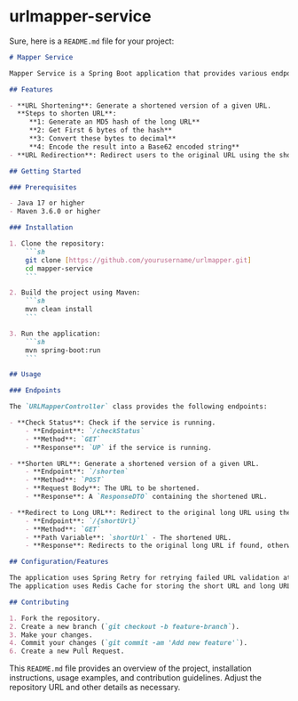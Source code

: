 # urlmapper-service

Sure, here is a `README.md` file for your project:

```markdown
# Mapper Service

Mapper Service is a Spring Boot application that provides various endpoints for URL shortening, redirection and utility functions for URL validation and encoding.

## Features

- **URL Shortening**: Generate a shortened version of a given URL.
  **Steps to shorten URL**:
     **1: Generate an MD5 hash of the long URL**
     **2: Get First 6 bytes of the hash**
     **3: Convert these bytes to decimal**
     **4: Encode the result into a Base62 encoded string** 
- **URL Redirection**: Redirect users to the original URL using the shortened URL.

## Getting Started

### Prerequisites

- Java 17 or higher
- Maven 3.6.0 or higher

### Installation

1. Clone the repository:
    ```sh
    git clone [https://github.com/yourusername/urlmapper.git]
    cd mapper-service
    ```

2. Build the project using Maven:
    ```sh
    mvn clean install
    ```

3. Run the application:
    ```sh
    mvn spring-boot:run
    ```

## Usage

### Endpoints

The `URLMapperController` class provides the following endpoints:

- **Check Status**: Check if the service is running.
    - **Endpoint**: `/checkStatus`
    - **Method**: `GET`
    - **Response**: `UP` if the service is running.

- **Shorten URL**: Generate a shortened version of a given URL.
    - **Endpoint**: `/shorten`
    - **Method**: `POST`
    - **Request Body**: The URL to be shortened.
    - **Response**: A `ResponseDTO` containing the shortened URL.

- **Redirect to Long URL**: Redirect to the original long URL using the shortened URL.
    - **Endpoint**: `/{shortUrl}`
    - **Method**: `GET`
    - **Path Variable**: `shortUrl` - The shortened URL.
    - **Response**: Redirects to the original long URL if found, otherwise returns `404 Not Found`.

## Configuration/Features

The application uses Spring Retry for retrying failed URL validation attempts. The retry configuration can be found in the `RetryConfig` class.
The application uses Redis Cache for storing the short URL and long URL mapping. 

## Contributing

1. Fork the repository.
2. Create a new branch (`git checkout -b feature-branch`).
3. Make your changes.
4. Commit your changes (`git commit -am 'Add new feature'`).
6. Create a new Pull Request.

```

This `README.md` file provides an overview of the project, installation instructions, usage examples, and contribution guidelines. Adjust the repository URL and other details as necessary.
